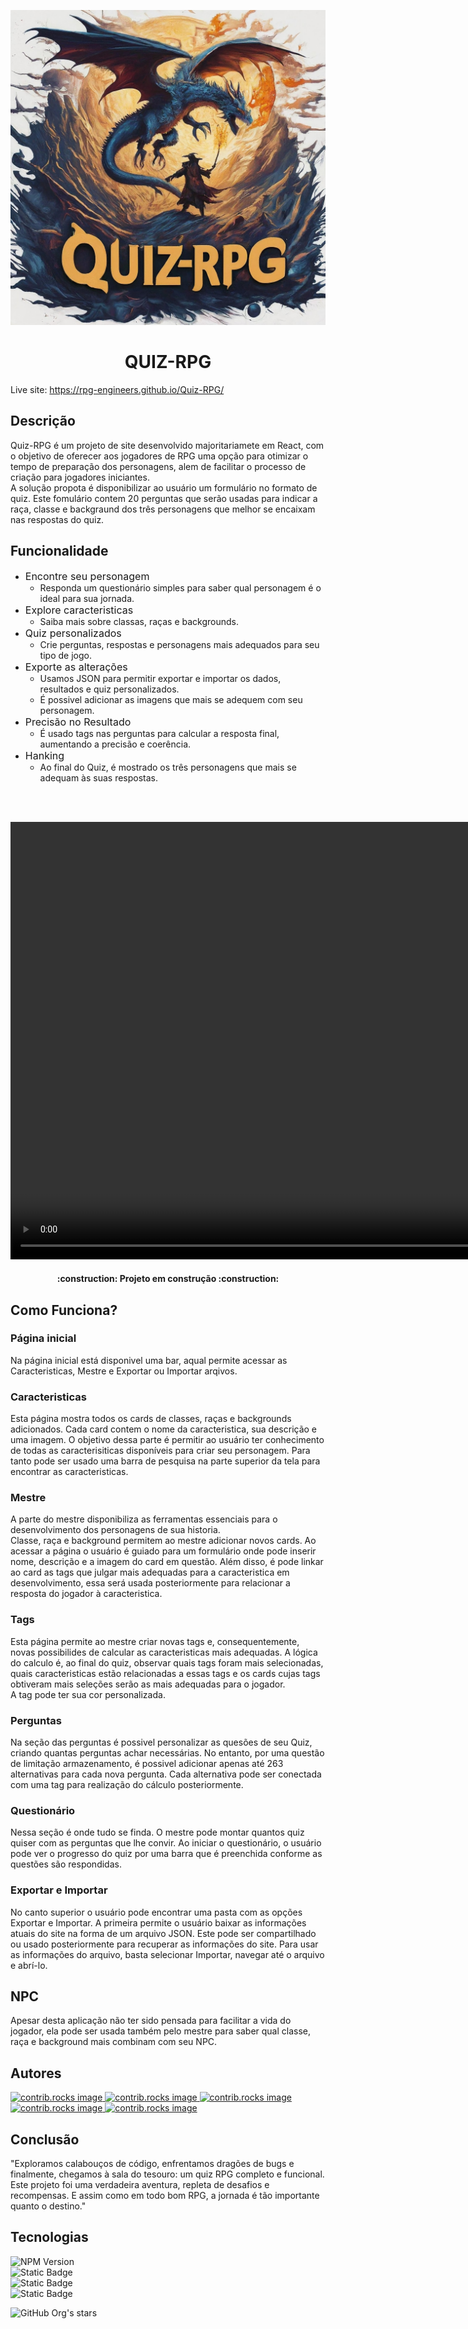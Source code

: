 <img src='Images\presentation cover.jpeg'></img>
<h1 align='center'>QUIZ-RPG</h1>

Live site: https://rpg-engineers.github.io/Quiz-RPG/

## Descrição
<p>Quiz-RPG é um projeto de site desenvolvido majoritariamete em React, com o objetivo de oferecer aos jogadores de RPG uma opção para otimizar o tempo de preparação dos personagens, alem de facilitar o processo de criação para jogadores iniciantes. <br> A solução propota é disponibilizar ao usuário um formulário no formato de quiz. Este fomulário contem 20 perguntas que serão usadas para indicar a raça, classe e backgraund dos três personagens que melhor se encaixam nas respostas do quiz.<p>

## Funcionalidade

* <font size="3">Encontre seu personagem</font>
    * Responda um questionário simples para saber qual personagem é o ideal para sua jornada.
* <font size="3">Explore caracteristicas</font>
    * Saiba mais sobre classas, raças e backgrounds.
* <font size="3">Quiz personalizados</font>
    * Crie perguntas, respostas e personagens mais adequados para seu tipo de jogo.
* <font size="3">Exporte as alterações</font>
    * Usamos JSON para permitir exportar e importar os dados, resultados e quiz personalizados.
    * É possivel adicionar as imagens que mais se adequem com seu personagem.
* <font size="3">Precisão no Resultado</font>
    * É usado tags nas perguntas para calcular a resposta final, aumentando a precisão e coerência.
* <font size="3">Hanking</font>
    * Ao final do Quiz, é mostrado os três personagens que mais se adequam às suas respostas.

<br><br>

  <div align='center'>
      <video width=auto height='700' autoplay loop controls>    <source src="Images\VideoDemostracao.mp4"  type="video/mp4">
      </video>
    </div>

<h4 align="center"> 
    :construction:  Projeto em construção  :construction:
</h4>

## Como Funciona?
### Página inicial
Na página inicial está disponivel uma bar, aqual permite acessar as Caracteristicas, Mestre e Exportar ou Importar arqivos.

### Caracteristicas
Esta página mostra todos os cards de classes, raças e backgrounds adicionados. Cada card contem o nome da caracteristica, sua descrição e uma imagem.
O objetivo dessa parte é permitir ao usuário ter conhecimento de todas as caracterisiticas disponíveis para criar seu personagem.
Para tanto pode ser usado uma barra de pesquisa na parte superior da tela para encontrar as caracteristicas.

### Mestre
A parte do mestre disponibiliza as ferramentas essenciais para o desenvolvimento dos personagens de sua historia.<br>
Classe, raça e background permitem ao mestre adicionar novos cards. Ao acessar a página o usuário é guiado para um formulário onde pode inserir nome, descrição e a imagem do card em questão. Além disso, é pode linkar ao card as tags que julgar mais adequadas para a caracteristica em desenvolvimento, essa será usada posteriormente para relacionar a resposta do jogador à caracteristica.

### Tags
Esta página permite ao mestre criar novas tags e, consequentemente, novas possibilides de calcular as caracteristicas mais adequadas. A lógica do calculo é, ao final do quiz, observar quais tags foram mais selecionadas, quais caracteristicas estão relacionadas a essas tags e os cards cujas tags obtiveram mais seleções serão as mais adequadas para o jogador.<BR>
A tag pode ter sua cor personalizada.

### Perguntas
Na seção das perguntas é possivel personalizar as quesões de seu Quiz, criando quantas perguntas achar necessárias.
No entanto, por uma questão de limitação armazenamento, é possivel adicionar apenas até 263 alternativas para cada nova pergunta. Cada alternativa pode ser conectada com uma tag para realização do cálculo posteriormente.

### Questionário
Nessa seção é onde tudo se finda. O mestre pode montar quantos quiz quiser com as perguntas que lhe convir.
Ao iniciar o questionário, o usuário pode ver o progresso do quiz por uma barra que é preenchida conforme as questões são respondidas.

### Exportar e Importar
No canto superior o usuário pode encontrar uma pasta com as opções Exportar e Importar. A primeira permite o usuário baixar as informações atuais do site na forma de um arquivo JSON. Este pode ser compartilhado ou usado posteriormente para recuperar as informações do site. Para usar as informações do arquivo, basta selecionar Importar, navegar até o arquivo e abrí-lo.

## NPC
Apesar desta aplicação não ter sido pensada para facilitar a vida do jogador, ela pode ser usada também pelo mestre para saber qual classe, raça e background mais combinam com seu NPC.
<br>

## Autores

<a href="https://github.com/RPG-Engineers/Quiz-RPG/graphs/contributors">
  <img src="https://avatars.githubusercontent.com/u/124915887?v=4" alt="contrib.rocks image" height=50>
</a><a href="https://github.com/RPG-Engineers/Quiz-RPG/graphs/contributors">
  <img src="https://avatars.githubusercontent.com/u/106046273?v=4" alt="contrib.rocks image" height=50>
</a><a href="https://github.com/RPG-Engineers/Quiz-RPG/graphs/contributors">
  <img src="https://avatars.githubusercontent.com/u/69222902?v=4" alt="contrib.rocks image" height=50>
</a><a href="https://github.com/RPG-Engineers/Quiz-RPG/graphs/contributors">
  <img src="https://avatars.githubusercontent.com/u/150836154?v=4" alt="contrib.rocks image" height=50>
</a><a href="https://github.com/RPG-Engineers/Quiz-RPG/graphs/contributors">
  <img src="https://avatars.githubusercontent.com/u/130514344?v=4" alt="contrib.rocks image" height=50>
</a>
<br>

## Conclusão
"Exploramos calabouços de código, enfrentamos dragões de bugs e finalmente, chegamos à sala do tesouro: um quiz RPG completo e funcional. Este projeto foi uma verdadeira aventura, repleta de desafios e recompensas. E assim como em todo bom RPG, a jornada é tão importante quanto o destino."


## Tecnologias
![NPM Version](https://img.shields.io/npm/v/react?style=plastic&logo=react&logoColor=%2361DAFB)<br>
![Static Badge](https://img.shields.io/badge/Dexie%20-%20Data%20Bank%20-%20red?style=plastic&cacheSeconds=https%3A%2F%2Fdexie.org%2F&link=https%3A%2F%2Fdexie.org%2F)<br>
![Static Badge](https://img.shields.io/badge/logo-javascript-blue?logo=javascript)<br>
![Static Badge](https://img.shields.io/static/v1?style=plastic&message=ts-node&color=3178C6&logo=ts-node&logoColor=FFFFFF&label=)

![GitHub Org's stars](https://img.shields.io/github/stars/RPG-Engineers/Quiz-RPG?style=social)

